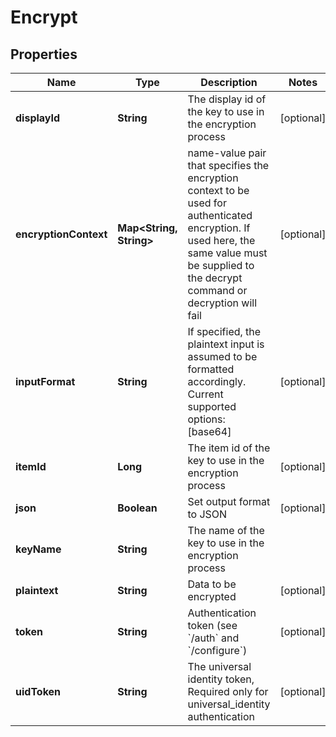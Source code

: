 

# Encrypt

## Properties

Name | Type | Description | Notes
------------ | ------------- | ------------- | -------------
**displayId** | **String** | The display id of the key to use in the encryption process |  [optional]
**encryptionContext** | **Map&lt;String, String&gt;** | name-value pair that specifies the encryption context to be used for authenticated encryption. If used here, the same value must be supplied to the decrypt command or decryption will fail |  [optional]
**inputFormat** | **String** | If specified, the plaintext input is assumed to be formatted accordingly. Current supported options: [base64] |  [optional]
**itemId** | **Long** | The item id of the key to use in the encryption process |  [optional]
**json** | **Boolean** | Set output format to JSON |  [optional]
**keyName** | **String** | The name of the key to use in the encryption process | 
**plaintext** | **String** | Data to be encrypted |  [optional]
**token** | **String** | Authentication token (see &#x60;/auth&#x60; and &#x60;/configure&#x60;) |  [optional]
**uidToken** | **String** | The universal identity token, Required only for universal_identity authentication |  [optional]



